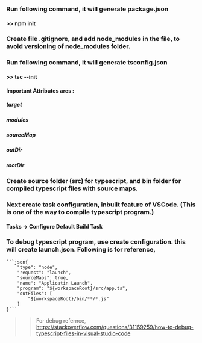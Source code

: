 ### Run following command, it will generate package.json
#### >> npm init

### Create file .gitignore, and add node_modules in the file, to avoid versioning of node_modules folder.

### Run following command, it will generate tsconfig.json
#### >> tsc --init

#### Important Attributes ares :
##### target
##### modules
##### sourceMap
##### outDir
##### rootDir

### Create source folder (src) for typescript, and bin folder for compiled typescript files with source maps.


### Next create task configuration, inbuilt feature of VSCode. (This is one of the way to compile typescript program.)
#### Tasks -> Configure Default Build Task


### To debug typescript program, use create configuration. this will create launch.json. Following is for reference,
    ```json{
        "type": "node",
        "request": "launch",
        "sourceMaps": true,
        "name": "Applicatin Launch",
        "program": "${workspaceRoot}/src/app.ts",
        "outFiles": [
            "${workspaceRoot}/bin/**/*.js"
        ]
    }```


>> For debug refernce, 
    https://stackoverflow.com/questions/31169259/how-to-debug-typescript-files-in-visual-studio-code